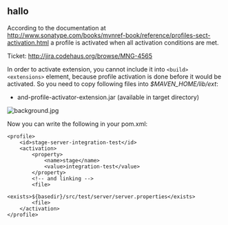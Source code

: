 hallo 
-------------------------------------

According to the documentation at http://www.sonatype.com/books/mvnref-book/reference/profiles-sect-activation.html a profile is activated when all activation conditions are met.

Ticket: http://jira.codehaus.org/browse/MNG-4565

In order to activate extension, you cannot include it into ```<build><extensions>``` element, because profile activation is done
before it would be activated. So you need to copy following files into *$MAVEN_HOME/lib/ext*:

* and-profile-activator-extension.jar (available in target directory)

![background.jpg]({{site.baseurl}}/background.jpg)


Now you can write the following in your pom.xml:

    <profile>
        <id>stage-server-integration-test</id>    
        <activation>
            <property>
                <name>stage</name>
                <value>integration-test</value>
            </property>
			<!-- and linking -->
			<file>
				<exists>${basedir}/src/test/server/server.properties</exists>
			<file>
        </activation>
    </profile>
